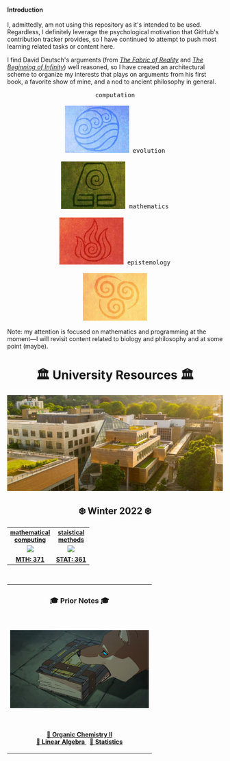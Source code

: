 #### Introduction

I, admittedly, am not using this repository as it's intended to be used. Regardless, I
definitely leverage the psychological motivation that GitHub's contribution
tracker provides, so I have continued to attempt to push most learning related
tasks or content here.

I find David Deutsch's arguments (from [_The Fabric of
Reality_](https://en.wikipedia.org/wiki/The_Fabric_of_Reality) and [_The
Beginning of
Infinity_](https://en.wikipedia.org/wiki/The_Beginning_of_Infinity)) well
reasoned, so I have created an architectural scheme to organize my
interests that plays on arguments from his first book, a favorite show
of mine, and a nod to ancient philosophy in general.

<p align="center">
<kbd>
  computation
  <br><br>
  <a href=water/ title="computation (water)"><img width="150" src=".assets/images/water.jpg" alt="water"></a>
</kbd>
<kbd>
  evolution
  <br><br>
  <a href=earth/ title="evolution (earth)"><img width="150" src=".assets/images/earth.jpg" alt="earth"></a>
</kbd>
<kbd>
  mathematics
  <br><br>
  <a href=fire/ title="mathematics (fire)"><img width="150" src=".assets/images/fire.jpg" alt="fire"></a>
</kbd>
<kbd>
  epistemology
  <br><br>
  <a href=air/ title="epistemology (air)"><img width="150" src=".assets/images/air.jpg" alt="air"></a>
</kbd>
</p>

Note: my attention is focused on mathematics and programming at the
moment&mdash;I will revisit content related to biology and philosophy and at
some point (maybe).

<h1 align="center">🏛️ University Resources 🏛️</h1>
<p align="center">
<kbd>
  <img width="512" src=".assets/images/psu.jpg">
</kbd>
</p>

<h2 align="center">❄️  Winter 2022 ❄️</h2>

<table align="center">
  <tr>
    <td align="center"><strong><a href="water/python/mth-371/">mathematical<br>computing</a></strong></td>
    <td align="center"><strong><a href="fire/statstics/stat-361/">staistical <br> methods</a></strong></td>
  </tr>
  <tr>
    <td align="center"><a href="water/python/mth-371/"><img src=".assets/images/applied.ico"></a></td>
    <td align="center"><a href="fire/statistics/stat-361/"><img src=".assets/images/stat.ico"></a></td>
  </tr>
  <tr>
    <td align="center"><strong><a href="water/python/mth-371/">MTH: 371</a></strong></td>
    <td align="center"><strong><a href="fire/statistics/stat-361/">STAT: 361</a></strong></td>
  </tr>
</table>

<br>

<table align="center">
  <tr>
    <th>
      <h3 align="center">🎓 Prior Notes 🎓 </h2>
    </th>
  </tr>
  <tr>
    <td>
      <p align='center'>
        <br>
        <img width="324" src=".assets/images/prior.jpg">
      </p>
    </td>
  </tr>
  <tr>
    <td>
      <p align="center">
        <br>
        <a href="http://raw.githubusercontent.com/nosvagor/notes/master/.assets/prior/ch-335.pdf">📓 <strong>Organic Chemistry II</strong>
        </a>
        <br>
        <a href="http://raw.githubusercontent.com/nosvagor/notes/master/.assets/prior/mth-261.pdf"> 📓 <strong>Linear Algebra</strong>
        </a>
        &nbsp;
        <a href="http://raw.githubusercontent.com/nosvagor/notes/master/.assets/prior/statistics.pdf">📓 <strong>Statistics</strong>
        </a>
      </p>
    </td>
  </tr>
</table>
